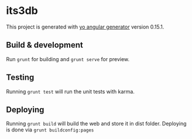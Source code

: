 # its3db

This project is generated with [yo angular generator](https://github.com/yeoman/generator-angular)
version 0.15.1.

## Build & development

Run `grunt` for building and `grunt serve` for preview.

## Testing

Running `grunt test` will run the unit tests with karma.

## Deploying

Running `grunt build` will build the web and store it in dist folder.
Deploying is done via `grunt buildconfig:pages`
